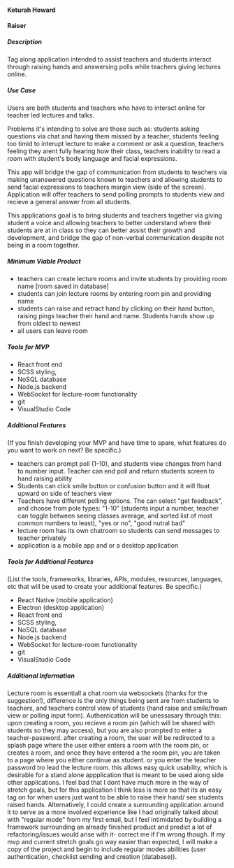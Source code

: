 #### Keturah Howard

#### Raiser

##### Description
Tag along application intended to assist teachers and students interact through raising hands and answersing polls while teachers giving lectures online.

##### Use Case
Users are both students and teachers who have to interact online for teacher led lectures and talks.

Problems it's intending to solve are those such as: students asking questions via chat and having them missed by a teacher, students feeling too timid to interupt lecture to make a comment or ask a question, teachers feeling they arent fully hearing how their class, teachers inability to read a room with student's body language and facial expressions. 

This app will bridge the gap of communication from students to teachers via making unanswered questions known to teachers and allowing students to send facial expressions to teachers margin view (side of the screen). Application will offer teachers to send polling prompts to students view and recieve a general answer from all students.

This applications goal is to bring students and teachers together via giving student a voice and allowing teachers to better understand where their students are at in class so they can better assist their growth and development, and bridge the gap of non-verbal communication despite not being in a room together.

##### Minimum Viable Product
 * teachers can create lecture rooms and invite students by providing room name [room saved in database]
 * students can join lecture rooms by entering room pin and providing name
 * students can raise and retract hand by clicking on their hand button, raising pings teacher their hand and name. Students hands show up from oldest to newest
 * all users can leave room

##### Tools for MVP
 * React front end
 * SCSS styling, 
 * NoSQL database
 * Node.js backend
 * WebSocket for lecture-room functionality
 * git
 * VisualStudio Code 

##### Additional Features
(If you finish developing your MVP and have time to spare, what features do you want to work on next? Be specific.)
 * teachers can prompt poll (1-10), and students view changes from hand to number input. Teacher can end poll and return students screen to hand raising ability 
 * Students can click smile button or confusion button and it will float upward on side of teachers view
 * Teachers have different polling options. The can select "get feedback", and choose from pole types: "1-10" (students input a number, teacher can toggle between seeing classes average, and sorted list of most common numbers to least), "yes or no", "good nutral bad"
 * lecture room has its own chatroom so students can send messages to teacher privately 
 * application is a mobile app and or a desktop application 


##### Tools for Additional Features
(List the tools, frameworks, libraries, APIs, modules, resources, languages, etc that will be used to create your additional features. Be specific.)
 * React Native (mobile application)
 * Electron (desktop application)
 * React front end
 * SCSS styling, 
 * NoSQL database
 * Node.js backend
 * WebSocket for lecture-room functionality
 * git
 * VisualStudio Code

##### Additional Information
Lecture room is essentiall a chat room via websockets (thanks for the suggestion!), difference is the only things being sent are from students to teachers, and teachers control view of students (hand raise and smile/frown view or polling input form). Authentication will be unessasary through this: upon creating a room, you recieve a room pin (which will be shared with students so they may access), but you are also prompted to enter a teacher-password. after creating a room, the user will be redirected to a splash page where the user either enters a room with the room pin, or creates a room, and once they have entered a the room pin, you are taken to a page where you either continue as student. or you enter the teacher password tro lead the lecture room. this allows easy quick usability, which is desirable for a stand alone appplication that is meant to be used along side other applications. I feel bad that I dont have much more in the way of stretch goals, but for this application I think less is more so that its an easy tag on for when users just want to be able to raise their hand/ see students raised hands. Alternatively, I could create a surrounding application around it to serve as a more involved experience like I had originally talked about with "regular mode" from my first email, but I feel intimidated by building a framework surrounding an already finished product and predict a lot of refactoring/issues would arise with it- correct me if I'm wrong though. If my mvp and current stretch goals go way easier than expected, I will make a copy of the project and begin to include regular modes abilities (user authentication, checklist sending and creation (database)).

